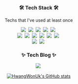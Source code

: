 <!-- ![header](https://capsule-render.vercel.app/api?type=soft&color=auto&height=150&section=header&text=Wonuk-Hwang&fontSize=70&animation=twinkling) -->
<div align="center">
          
<h3 align="center">🛠 Tech Stack 🛠</h3>

<p align="center"> Techs that I've used at least once </p>
          
<p align="center">
  <img src="https://img.shields.io/badge/Java-007396?style=flat-square&logo=Java&logoColor=white"/></a>&nbsp 
  <img src="https://img.shields.io/badge/SpringBoot-6DB33F?style=flat-square&logo=Spring&logoColor=white"/></a>&nbsp
  <img src="https://img.shields.io/badge/MySQL-333664?style=flat-square&logo=mysql&logoColor=white"/></a>&nbsp
  <img src="https://img.shields.io/badge/MyBatis-1572B6?style=flat-square&logo=mybatis&logoColor=white"/></a>&nbsp
  <img src="https://img.shields.io/badge/Redis-DB3552?style=flat-square&logo=redis&logoColor=white"/></a>&nbsp
  <br>
  <img src="https://img.shields.io/badge/Thymeleaf-6DB33F?style=flat-square&logo=Thymeleaf&logoColor=white"/></a>&nbsp
  <img src="https://img.shields.io/badge/Jsp-11B48A?style=flat-square&logo=JSP&logoColor=white"/></a>&nbsp
  <img src="https://img.shields.io/badge/html-333664?style=flat-square&logo=html5&logoColor=white"/></a>&nbsp
  <img src="https://img.shields.io/badge/css-1572B6?style=flat-square&logo=css3&logoColor=white"/></a>&nbsp
  <img src="https://img.shields.io/badge/Javascript-ffb13b?style=flat-square&logo=javascript&logoColor=white"/></a>&nbsp 
  <img src="https://img.shields.io/badge/Jquery-333664?style=flat-square&logo=jquery&logoColor=white"/></a>&nbsp
  <br>
  <img src="https://img.shields.io/badge/Eclipse IDE-005571?style=flat-square&logo=Eclipse IDE&logoColor=white"/></a>&nbsp
  <img src="https://img.shields.io/badge/IntelliJ IDEA-005571?style=flat-square&logo=IntelliJ IDEA&logoColor=white"/></a>&nbsp
  <h3 align="center"> ✨ Tech Blog ✨</h3>
  <p align="center">
  <a href="https://wonuk.tistory.com/"><img src="https://img.shields.io/badge/Tistory-11B48A?style=flat-square&logo=Vimeo&logoColor=white&link=https://wonuk.tistory.com/"/></a>&nbsp
  </p>
</p>

[![HwangWonUk's GitHub stats](https://github-readme-stats.vercel.app/api?username=hwangwonuk&count_private=true&show_icons=true&theme=dark)](https://github.com/hwangwonuk/github-readme-stats)

</div>

<!---
Hwangwonuk/Hwangwonuk is a ✨ special ✨ repository because its `README.md` (this file) appears on your GitHub profile.
You can click the Preview link to take a look at your changes.
--->
